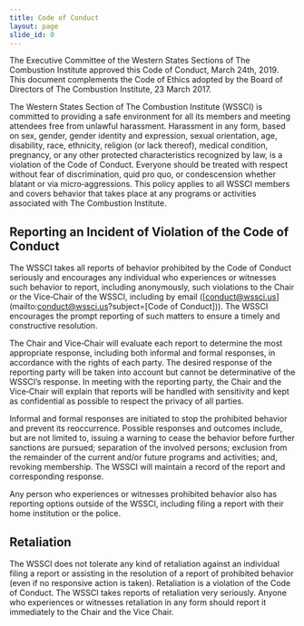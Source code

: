 ```yaml
---
title: Code of Conduct
layout: page
slide_id: 0
---
```


The Executive Committee of the Western States Sections of The Combustion Institute
approved this Code of Conduct, March 24th, 2019. This document complements the Code
of Ethics adopted by the Board of Directors of The Combustion Institute, 23 March 2017.

The Western States Section of The Combustion Institute (WSSCI) is committed to providing
a safe environment for all its members and meeting attendees free from unlawful harassment.
Harassment in any form, based on sex, gender, gender identity and expression, sexual
orientation, age, disability, race, ethnicity, religion (or lack thereof), medical
condition, pregnancy, or any other protected characteristics recognized by law, is a
violation of the Code of Conduct. Everyone should be treated with respect without fear
of discrimination, quid pro quo, or condescension whether blatant or via micro‐aggressions.
This policy applies to all WSSCI members and covers behavior that takes place at any programs
or activities associated with The Combustion Institute.

## Reporting an Incident of Violation of the Code of Conduct

The WSSCI takes all reports of behavior prohibited by the Code of Conduct seriously
and encourages any individual who experiences or witnesses such behavior to report,
including anonymously, such violations to the Chair or the Vice‐Chair of the WSSCI,
including by email ([conduct@wssci.us](mailto:conduct@wssci.us?subject=[Code of Conduct])).
The WSSCI encourages the prompt reporting of such matters to ensure a timely and
constructive resolution.

The Chair and Vice‐Chair will evaluate each report to determine the most appropriate
response, including both informal and formal responses, in accordance with the rights of
each party. The desired response of the reporting party will be taken into account but
cannot be determinative of the WSSCI’s response. In meeting with the reporting party,
the Chair and the Vice‐Chair will explain that reports will be handled with sensitivity
and kept as confidential as possible to respect the privacy of all parties.

Informal and formal responses are initiated to stop the prohibited behavior and prevent
its reoccurrence. Possible responses and outcomes include, but are not limited to,
issuing a warning to cease the behavior before further sanctions are pursued; separation
of the involved persons; exclusion from the remainder of the current and/or future programs
and activities; and, revoking membership. The WSSCI will maintain a record of the report
and corresponding response.

Any person who experiences or witnesses prohibited behavior also has reporting options
outside of the WSSCI, including filing a report with their home institution or the police.

## Retaliation

The WSSCI does not tolerate any kind of retaliation against an individual filing a
report or assisting in the resolution of a report of prohibited behavior (even if no
responsive action is taken). Retaliation is a violation of the Code of Conduct.
The WSSCI takes reports of retaliation very seriously. Anyone who experiences or
witnesses retaliation in any form should report it immediately to the Chair and the
Vice Chair.

